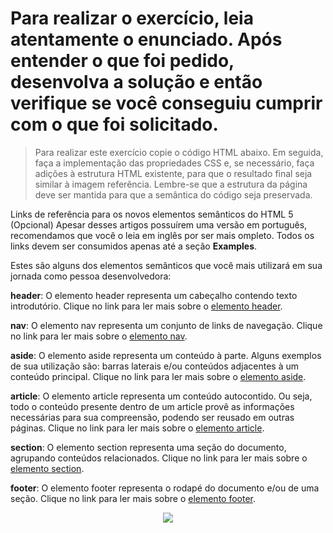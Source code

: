 # Para realizar o exercício, leia atentamente o enunciado. Após entender o que foi pedido, desenvolva a solução e então verifique se você conseguiu cumprir com o que foi solicitado.

> Para realizar este exercício copie o código HTML abaixo. Em seguida, faça a implementação das propriedades CSS e, se necessário, faça adições à estrutura HTML existente, para que o resultado final seja similar à imagem referência.
> Lembre-se que a estrutura da página deve ser mantida para que a semântica do código seja preservada.

Links de referência para os novos elementos semânticos do HTML 5 (Opcional)
Apesar desses artigos possuírem uma versão em português, recomendamos que você o leia em inglês por ser mais ompleto. Todos os links devem ser consumidos apenas até a seção **Examples**.

Estes são alguns dos elementos semânticos que você mais utilizará em sua jornada como pessoa desenvolvedora:

**header**: O elemento header representa um cabeçalho contendo texto introdutório. Clique no link para ler mais sobre o [elemento header](https://developer.mozilla.org/en-US/docs/Web/HTML/Element/header).

**nav**: O elemento nav representa um conjunto de links de navegação. Clique no link para ler mais sobre o [elemento nav](https://developer.mozilla.org/en-US/docs/Web/HTML/Element/nav).

**aside**: O elemento aside representa um conteúdo à parte. Alguns exemplos de sua utilização são: barras laterais e/ou conteúdos adjacentes à um conteúdo principal. Clique no link para ler mais sobre o [elemento aside](https://developer.mozilla.org/en-US/docs/Web/HTML/Element/aside).

**article**: O elemento article representa um conteúdo autocontido. Ou seja, todo o conteúdo presente dentro de um article provê as informações necessárias para sua compreensão, podendo ser reusado em outras páginas. Clique no link para ler mais sobre o [elemento article](https://developer.mozilla.org/en-US/docs/Web/HTML/Element/article).

**section**: O elemento section representa uma seção do documento, agrupando conteúdos relacionados. Clique no link para ler mais sobre o [elemento section](https://developer.mozilla.org/en-US/docs/Web/HTML/Element/section).

**footer**: O elemento footer representa o rodapé do documento e/ou de uma seção. Clique no link para ler mais sobre o [elemento footer](https://developer.mozilla.org/en-US/docs/Web/HTML/Element/footer).

<p align="center">
  <img src="https://user-images.githubusercontent.com/30580384/140174845-0b8cb77d-cd5b-4268-ae84-b3fff8a95a53.png">
</p>
